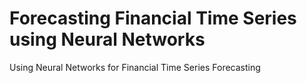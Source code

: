 # Forecasting Financial Time Series using Neural Networks
Using Neural Networks for Financial Time Series Forecasting
